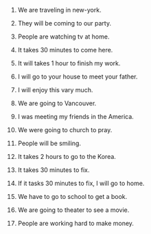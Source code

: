 1. We are traveling in new-york.
2. They will be coming to our party.
3. People are watching tv at home.
4. It takes 30 minutes to come here.
5. It will takes 1 hour to finish my work.
6. I will go to your house to meet your father.
7. I will enjoy this vary much.

1. We are going to Vancouver.
2. I was meeting my friends in the America.
3. We were going to church to pray.
4. People will be smiling.
5. It takes 2 hours to go to the Korea.
6. It takes 30 minutes to fix.
7. If it tasks 30 minutes to fix, I will go to home.
8. We have to go to school to get a book.
9. We are going to theater to see a movie.
10. People are working hard to make money.

